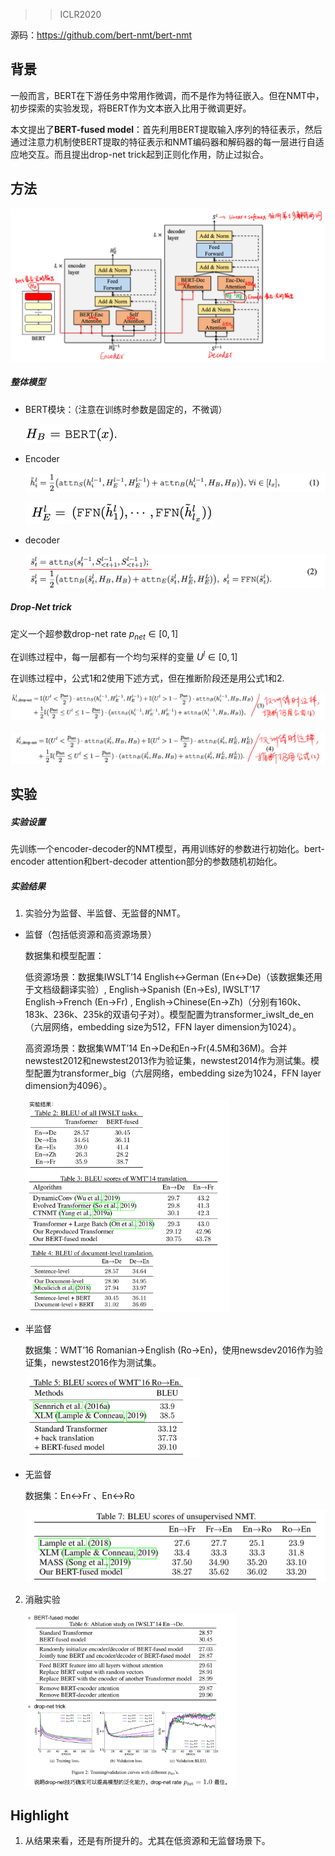 > > ICLR2020

源码：https://github.com/bert-nmt/bert-nmt

## 背景

一般而言，BERT在下游任务中常用作微调，而不是作为特征嵌入。但在NMT中，初步探索的实验发现，将BERT作为文本嵌入比用于微调更好。

本文提出了**BERT-fused model**：首先利用BERT提取输入序列的特征表示，然后通过注意力机制使BERT提取的特征表示和NMT编码器和解码器的每一层进行自适应地交互。而且提出drop-net trick起到正则化作用，防止过拟合。



## 方法

![image-20200220173713436](../../images/image-20200220173713436.png)

##### 整体模型

- BERT模块：（注意在训练时参数是固定的，不微调）

  <img src="../../images/image-20200220173824640.png" alt="image-20200220173824640" style="zoom:50%;" />

- Encoder

  ![image-20200220173857144](../../images/image-20200220173857144.png)

  <img src="../../images/image-20200220173935478.png" alt="image-20200220173935478" style="zoom:50%;" />

- decoder

  ![image-20200220174003260](../../images/image-20200220174003260.png)

##### Drop-Net trick

定义一个超参数drop-net rate $p_{net} \in [0,1]$

在训练过程中，每一层都有一个均匀采样的变量 $U^l \in [0,1]$

在训练过程中，公式1和2使用下述方式，但在推断阶段还是用公式1和2.

![image-20200220174248924](../../images/image-20200220174248924.png)

![image-20200220174309508](../../images/image-20200220174309508.png)



## 实验

##### 实验设置

先训练一个encoder-decoder的NMT模型，再用训练好的参数进行初始化。bert-encoder attention和bert-decoder attention部分的参数随机初始化。

##### 实验结果

1. 实验分为监督、半监督、无监督的NMT。

- 监督（包括低资源和高资源场景）

  数据集和模型配置：

  低资源场景：数据集IWSLT’14 English↔German (En↔De)（该数据集还用于文档级翻译实验）, English→Spanish (En→Es), IWSLT’17 English→French (En→Fr) , English→Chinese(En→Zh)（分别有160k、183k、236k、235k的双语句子对）。模型配置为transformer_iwslt_de_en（六层网络，embedding size为512，FFN layer dimension为1024）。

  高资源场景：数据集WMT’14 En→De和En→Fr(4.5M和36M)。合并newstest2012和newstest2013作为验证集，newstest2014作为测试集。模型配置为transformer_big（六层网络，embedding size为1024，FFN layer dimension为4096）。

  <img src="../../images/image-20200220174727592.png" alt="image-20200220174727592" style="zoom:33%;" />

- 半监督

  数据集：WMT’16 Romanian→English (Ro→En)，使用newsdev2016作为验证集，newstest2016作为测试集。

  <img src="../../images/image-20200220174843989.png" alt="image-20200220174843989" style="zoom:33%;" />

- 无监督

  数据集：En↔Fr 、En↔Ro

  <img src="../../images/image-20200220174918906.png" alt="image-20200220174918906" style="zoom:50%;" />

2. 消融实验

   <img src="../../images/image-20200220175027820.png" alt="image-20200220175027820" style="zoom:33%;" />

   

## Highlight

1. 从结果来看，还是有所提升的。尤其在低资源和无监督场景下。











